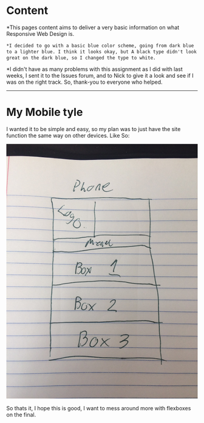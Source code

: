 # Content
   *This pages content aims to deliver a very basic information on what Responsive Web Design is.
    
    *I decided to go with a basic blue color scheme, going from dark blue to a lighter blue. I think it looks okay, but A black type didn't look great on the dark blue, so I changed the type to white.
    
   *I didn't have as many problems with this assignment as I did with last weeks, I sent it to the Issues forum, and to Nick to give it a look and see if I was on the right track. So, thank-you to everyone who helped.
   
---

# My Mobile tyle

  I wanted it to be simple and easy, so my plan was to just have the site function the same way on other devices. Like So: 
  
  ![Img](Phone/phone.png)
  
  So thats it, I hope this is good, I want to mess around more with flexboxes on the final.
